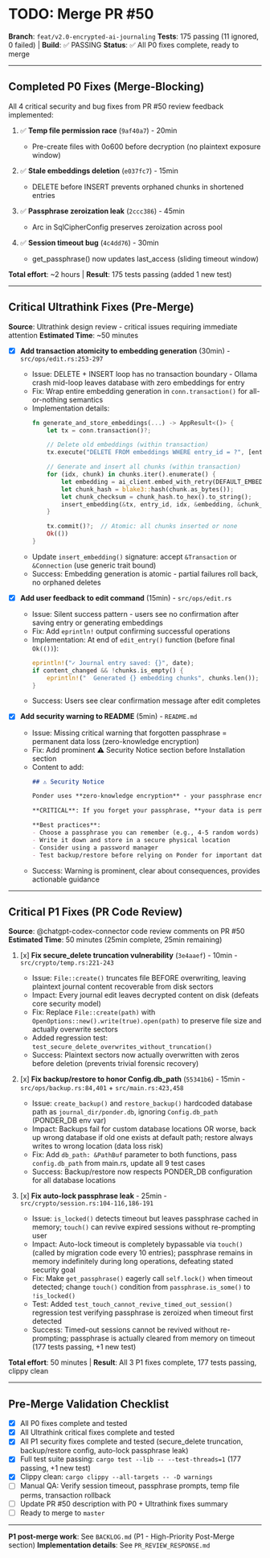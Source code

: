 # TODO: Merge PR #50

**Branch**: `feat/v2.0-encrypted-ai-journaling`
**Tests**: 175 passing (11 ignored, 0 failed) | **Build**: ✅ PASSING
**Status**: ✅ All P0 fixes complete, ready to merge

---

## Completed P0 Fixes (Merge-Blocking)

All 4 critical security and bug fixes from PR #50 review feedback implemented:

1. ✅ **Temp file permission race** (`9af40a7`) - 20min
   - Pre-create files with 0o600 before decryption (no plaintext exposure window)

2. ✅ **Stale embeddings deletion** (`e037fc7`) - 15min
   - DELETE before INSERT prevents orphaned chunks in shortened entries

3. ✅ **Passphrase zeroization leak** (`2ccc386`) - 45min
   - Arc<SecretString> in SqlCipherConfig preserves zeroization across pool

4. ✅ **Session timeout bug** (`4c4dd76`) - 30min
   - get_passphrase() now updates last_access (sliding timeout window)

**Total effort**: ~2 hours | **Result**: 175 tests passing (added 1 new test)

---

## Critical Ultrathink Fixes (Pre-Merge)

**Source**: Ultrathink design review - critical issues requiring immediate attention
**Estimated Time**: ~50 minutes

- [x] **Add transaction atomicity to embedding generation** (30min) - `src/ops/edit.rs:253-297`
  - Issue: DELETE + INSERT loop has no transaction boundary - Ollama crash mid-loop leaves database with zero embeddings for entry
  - Fix: Wrap entire embedding generation in `conn.transaction()` for all-or-nothing semantics
  - Implementation details:
    ```rust
    fn generate_and_store_embeddings(...) -> AppResult<()> {
        let tx = conn.transaction()?;

        // Delete old embeddings (within transaction)
        tx.execute("DELETE FROM embeddings WHERE entry_id = ?", [entry_id])?;

        // Generate and insert all chunks (within transaction)
        for (idx, chunk) in chunks.iter().enumerate() {
            let embedding = ai_client.embed_with_retry(DEFAULT_EMBED_MODEL, chunk, 3)?;
            let chunk_hash = blake3::hash(chunk.as_bytes());
            let chunk_checksum = chunk_hash.to_hex().to_string();
            insert_embedding(&tx, entry_id, idx, &embedding, &chunk_checksum)?;
        }

        tx.commit()?;  // Atomic: all chunks inserted or none
        Ok(())
    }
    ```
  - Update `insert_embedding()` signature: accept `&Transaction` or `&Connection` (use generic trait bound)
  - Success: Embedding generation is atomic - partial failures roll back, no orphaned deletes

- [x] **Add user feedback to edit command** (15min) - `src/ops/edit.rs`
  - Issue: Silent success pattern - users see no confirmation after saving entry or generating embeddings
  - Fix: Add `eprintln!` output confirming successful operations
  - Implementation: At end of `edit_entry()` function (before final `Ok(())`):
    ```rust
    eprintln!("✓ Journal entry saved: {}", date);
    if content_changed && !chunks.is_empty() {
        eprintln!("  Generated {} embedding chunks", chunks.len());
    }
    ```
  - Success: Users see clear confirmation message after edit completes

- [x] **Add security warning to README** (5min) - `README.md`
  - Issue: Missing critical warning that forgotten passphrase = permanent data loss (zero-knowledge encryption)
  - Fix: Add prominent ⚠️ Security Notice section before Installation section
  - Content to add:
    ```markdown
    ## ⚠️ Security Notice

    Ponder uses **zero-knowledge encryption** - your passphrase encrypts all journal data.

    **CRITICAL**: If you forget your passphrase, **your data is permanently lost**. There is no recovery mechanism.

    **Best practices**:
    - Choose a passphrase you can remember (e.g., 4-5 random words)
    - Write it down and store in a secure physical location
    - Consider using a password manager
    - Test backup/restore before relying on Ponder for important data
    ```
  - Success: Warning is prominent, clear about consequences, provides actionable guidance

---

## Critical P1 Fixes (PR Code Review)

**Source**: @chatgpt-codex-connector code review comments on PR #50
**Estimated Time**: 50 minutes (25min complete, 25min remaining)

1. [x] **Fix secure_delete truncation vulnerability** (`3e4aaef`) - 10min - `src/crypto/temp.rs:221-243`
   - Issue: `File::create()` truncates file BEFORE overwriting, leaving plaintext journal content recoverable from disk sectors
   - Impact: Every journal edit leaves decrypted content on disk (defeats core security model)
   - Fix: Replace `File::create(path)` with `OpenOptions::new().write(true).open(path)` to preserve file size and actually overwrite sectors
   - Added regression test: `test_secure_delete_overwrites_without_truncation()`
   - Success: Plaintext sectors now actually overwritten with zeros before deletion (prevents trivial forensic recovery)

2. [x] **Fix backup/restore to honor Config.db_path** (`55341b6`) - 15min - `src/ops/backup.rs:84,401` + `src/main.rs:423,458`
   - Issue: `create_backup()` and `restore_backup()` hardcoded database path as `journal_dir/ponder.db`, ignoring `Config.db_path` (PONDER_DB env var)
   - Impact: Backups fail for custom database locations OR worse, back up wrong database if old one exists at default path; restore always writes to wrong location (data loss risk)
   - Fix: Add `db_path: &PathBuf` parameter to both functions, pass `config.db_path` from main.rs, update all 9 test cases
   - Success: Backup/restore now respects PONDER_DB configuration for all database locations

3. [x] **Fix auto-lock passphrase leak** - 25min - `src/crypto/session.rs:104-116,186-191`
   - Issue: `is_locked()` detects timeout but leaves passphrase cached in memory; `touch()` can revive expired sessions without re-prompting user
   - Impact: Auto-lock timeout is completely bypassable via `touch()` (called by migration code every 10 entries); passphrase remains in memory indefinitely during long operations, defeating stated security goal
   - Fix: Make `get_passphrase()` eagerly call `self.lock()` when timeout detected; change `touch()` condition from `passphrase.is_some()` to `!is_locked()`
   - Test: Added `test_touch_cannot_revive_timed_out_session()` regression test verifying passphrase is zeroized when timeout first detected
   - Success: Timed-out sessions cannot be revived without re-prompting; passphrase is actually cleared from memory on timeout (177 tests passing, +1 new test)

**Total effort**: 50 minutes | **Result**: All 3 P1 fixes complete, 177 tests passing, clippy clean

---

## Pre-Merge Validation Checklist

- [x] All P0 fixes complete and tested
- [x] All Ultrathink critical fixes complete and tested
- [x] All P1 security fixes complete and tested (secure_delete truncation, backup/restore config, auto-lock passphrase leak)
- [x] Full test suite passing: `cargo test --lib -- --test-threads=1` (177 passing, +1 new test)
- [x] Clippy clean: `cargo clippy --all-targets -- -D warnings`
- [ ] Manual QA: Verify session timeout, passphrase prompts, temp file perms, transaction rollback
- [ ] Update PR #50 description with P0 + Ultrathink fixes summary
- [ ] Ready to merge to `master`

---

**P1 post-merge work**: See `BACKLOG.md` (P1 - High-Priority Post-Merge section)
**Implementation details**: See `PR_REVIEW_RESPONSE.md`
